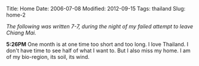 Title: Home
Date: 2006-07-08
Modified: 2012-09-15
Tags: thailand
Slug: home-2

<em>The following was written 7-7, during the night of my failed attempt to leave Chiang Mai.</em>

<strong>5:26PM</strong>
One month is at one time too short and too long. I love Thailand. I don't have time to see half of what I want to. But I also miss my home. I am of my bio-region, its soil, its wind.
